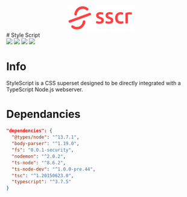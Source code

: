 <div align="center">
  <img src="/icons/stylescript-logo-full.png" width="180">
</div>
# Style Script
<br>

<div align="left">
  <img src="https://img.shields.io/badge/node-%3E%3D%206.0.0-brightgreen">
  <img src="https://img.shields.io/badge/platform-linux--64%20%7C%20win--32%20%7C%20osx--64%20%7C%20win--64-lightgrey">
  <img src="https://img.shields.io/badge/license-ISC-blue">
  <img src="https://img.shields.io/badge/language-TypeScript-yellow">
 </div>

# Info
StyleScript is a CSS superset designed to be directly integrated with a TypeScript Node.js webserver.

# Dependancies
```json
"dependencies": {
  "@types/node": "^13.7.1",
  "body-parser": "^1.19.0",
  "fs": "0.0.1-security",
  "nodemon": "^2.0.2",
  "ts-node": "^8.6.2",
  "ts-node-dev": "^1.0.0-pre.44",
  "tsc": "^1.20150623.0",
  "typescript": "^3.7.5"
}
```
